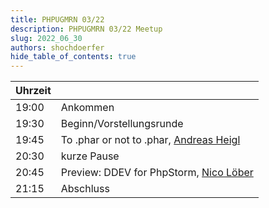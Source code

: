 ```yaml
---
title: PHPUGMRN 03/22
description: PHPUGMRN 03/22 Meetup
slug: 2022_06_30
authors: shochdoerfer
hide_table_of_contents: true
---
```


| Uhrzeit |                                                                              | 
|---------|------------------------------------------------------------------------------|
| 19:00   | Ankommen                                                                     |
| 19:30   | Beginn/Vorstellungsrunde                                                     |
| 19:45   | To .phar or not to .phar, [Andreas Heigl](https://phpc.social/@heiglandreas) |
| 20:30   | kurze Pause                                                                  |
| 20:45   | Preview: DDEV for PhpStorm, [Nico Löber](https://twitter.com/nloeb94)        |
| 21:15   | Abschluss                                                                    |
